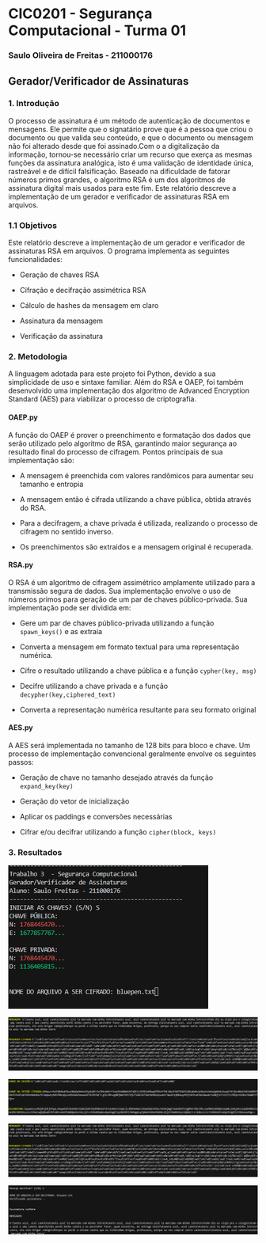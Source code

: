 # CIC0201 - Segurança Computacional - Turma 01

### Saulo Oliveira de Freitas - 211000176

## Gerador/Verificador de Assinaturas

### 1. Introdução

O processo de  assinatura é um método de autenticação de documentos e mensagens. Ele permite que o signatário prove que é a pessoa que criou o documento ou que valida seu conteúdo, e que o documento ou mensagem não foi alterado desde que foi assinado.Com o a digitalização da informação, tornou-se necessário criar um recurso que exerça as mesmas funções da assinatura analógica, isto é uma validação de identidade única, rastreável e de difícil falsificação. Baseado na dificuldade de fatorar números primos grandes, o algoritmo RSA é um dos algoritmos de assinatura digital mais usados para este fim. Este relatório descreve a implementação de um gerador e verificador de assinaturas RSA em arquivos.


### 1.1 Objetivos
Este relatório descreve a implementação de um gerador e verificador de assinaturas RSA em arquivos. O programa implementa as seguintes funcionalidades:

- Geração de chaves RSA

- Cifração e decifração assimétrica RSA

- Cálculo de hashes da mensagem em claro

- Assinatura da mensagem

- Verificação da assinatura

### 2. Metodologia

A linguagem adotada para este projeto foi Python, devido a sua simplicidade de uso e sintaxe familiar. Além do RSA e OAEP, foi também desenvolvido uma implementação dos algoritmo de Advanced Encryption Standard (AES) para viabilizar o processo de criptografia.

#### OAEP.py
A função do OAEP é prover o preenchimento e formatação dos dados que serão utilizado pelo algoritmo de RSA, garantindo maior segurança ao resultado final do processo de cifragem. Pontos principais de sua implementação são:

- A mensagem é preenchida com valores randômicos para aumentar seu tamanho e entropia

- A mensagem então é cifrada utilizando a chave pública, obtida através do RSA.

- Para a decifragem, a chave privada é utilizada, realizando o processo de cifragem no sentido inverso.

- Os preenchimentos são extraidos e a mensagem original é recuperada.

#### RSA.py
O RSA é um algoritmo de cifragem assimétrico amplamente utilizado para a transmissão segura de dados. Sua implementação envolve o uso de números primos para geração de um par de chaves público-privada. Sua implementação pode ser dividida em:

- Gere um par de chaves público-privada utilizando a função `spawn_keys()` e as extraia

- Converta a mensagem em formato textual para uma representação numérica.

- Cifre o resultado utilizando a chave pública e a função `cypher(key, msg)`

- Decifre utilizando a chave privada e a função `decypher(key,ciphered_text)`

- Converta a representação numérica resultante para seu formato original


#### AES.py
A AES será implementada no tamanho de 128 bits para bloco e chave. Um processo de implementação convencional geralmente envolve os seguintes passos:

- Geração de chave no tamanho desejado através da função `expand_key(key)`

- Geração do vetor de inicialização

- Aplicar os paddings e conversões necessárias

- Cifrar e/ou decifrar utilizando a função `cipher(block, keys)`



### 3. Resultados

![](https://raw.githubusercontent.com/SauloFreitas01/SC-TRAB3/main/imgs/1.png)




![Geração de chaves](https://raw.githubusercontent.com/SauloFreitas01/SC-TRAB3/main/imgs/2.png?token=GHSAT0AAAAAACLHW6Q3ZRV2ZJHEA24PZMKKZLQASCQ)


![Cifragem do arquivo](https://raw.githubusercontent.com/SauloFreitas01/SC-TRAB3/main/imgs/3.png)


![Produtos do processo de cifragem ](https://raw.githubusercontent.com/SauloFreitas01/SC-TRAB3/main/imgs/2.png)




![Decifragem do arquivo](https://raw.githubusercontent.com/SauloFreitas01/SC-TRAB3/main/imgs/4.PNG)


